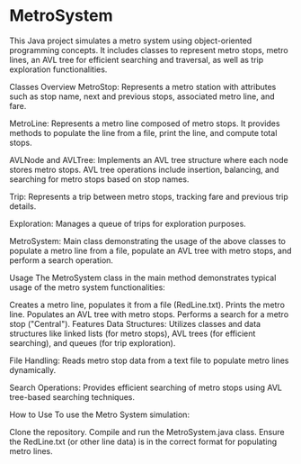 # MetroSystem

This Java project simulates a metro system using object-oriented programming concepts. It includes classes to represent metro stops, metro lines, an AVL tree for efficient searching and traversal, as well as trip exploration functionalities.

Classes Overview
MetroStop: Represents a metro station with attributes such as stop name, next and previous stops, associated metro line, and fare.

MetroLine: Represents a metro line composed of metro stops. It provides methods to populate the line from a file, print the line, and compute total stops.

AVLNode and AVLTree: Implements an AVL tree structure where each node stores metro stops. AVL tree operations include insertion, balancing, and searching for metro stops based on stop names.

Trip: Represents a trip between metro stops, tracking fare and previous trip details.

Exploration: Manages a queue of trips for exploration purposes.

MetroSystem: Main class demonstrating the usage of the above classes to populate a metro line from a file, populate an AVL tree with metro stops, and perform a search operation.

Usage
The MetroSystem class in the main method demonstrates typical usage of the metro system functionalities:

Creates a metro line, populates it from a file (RedLine.txt).
Prints the metro line.
Populates an AVL tree with metro stops.
Performs a search for a metro stop ("Central").
Features
Data Structures: Utilizes classes and data structures like linked lists (for metro stops), AVL trees (for efficient searching), and queues (for trip exploration).

File Handling: Reads metro stop data from a text file to populate metro lines dynamically.

Search Operations: Provides efficient searching of metro stops using AVL tree-based searching techniques.

How to Use
To use the Metro System simulation:

Clone the repository.
Compile and run the MetroSystem.java class.
Ensure the RedLine.txt (or other line data) is in the correct format for populating metro lines.
